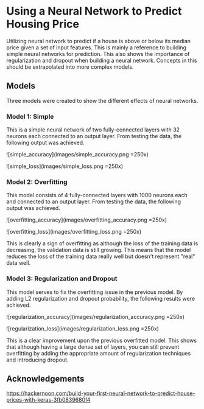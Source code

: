 # Using a Neural Network to Predict Housing Price

Utilizing neural network to predict if a house is above or below its median price given a set of input features. This is mainly a reference to building simple neural networks for prediction. This also shows the importance of regularization and dropout when building a neural network. Concepts in this should be extrapolated into more complex models.

## Models

Three models were created to show the different effects of neural networks.

###  Model 1: Simple

This is a simple neural network of two fully-connected layers with 32 neurons each connected to an output layer. From testing the data, the following output was achieved.

![simple_accuracy](images/simple_accuracy.png =250x)

![simple_loss](images/simple_loss.png =250x)

### Model 2: Overfitting

This model consists of 4 fully-connected layers with 1000 neurons each and connected to an output layer. From testing the data, the following output was achieved.

![overfitting_accuracy](images/overfitting_accuracy.png =250x)

![overfitting_loss](images/overfitting_loss.png =250x)

This is clearly a sign of overfitting as although the loss of the training data is decreasing, the validation data is still growing. This means that the model reduces the loss of the training data really well but doesn't represent "real" data well.

### Model 3: Regularization and Dropout

This model serves to fix the overfitting issue in the previous model. By adding L2 regularization and dropout probability, the following results were achieved.

![regularization_accuracy](images/regularization_accuracy.png =250x)

![regularization_loss](images/regularization_loss.png =250x)

This is a clear improvement upon the previous overfitted model. This shows that although having a large dense set of layers, you can still prevent overfitting by adding the appropriate amount of regularization techniques and introducing dropout.

## Acknowledgements
https://hackernoon.com/build-your-first-neural-network-to-predict-house-prices-with-keras-3fb0839680f4